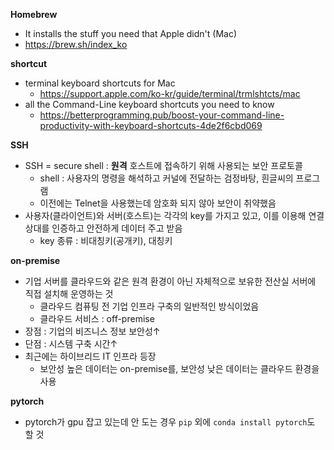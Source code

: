 <b>Homebrew</b>
- It installs the stuff you need that Apple didn't (Mac)
- https://brew.sh/index_ko

<b>shortcut</b>
- terminal keyboard shortcuts for Mac
  - https://support.apple.com/ko-kr/guide/terminal/trmlshtcts/mac
- all the Command-Line keyboard shortcuts you need to know
  - https://betterprogramming.pub/boost-your-command-line-productivity-with-keyboard-shortcuts-4de2f6cbd069

<b>SSH</b>
- SSH = secure shell : **원격** 호스트에 접속하기 위해 사용되는 보안 프로토콜
  - shell : 사용자의 명령을 해석하고 커널에 전달하는 검정바탕, 흰글씨의 프로그램
  - 이전에는 Telnet을 사용했는데 암호화 되지 않아 보안이 취약했음
- 사용자(클라이언트)와 서버(호스트)는 각각의 key를 가지고 있고, 이를 이용해 연결 상대를 인증하고 안전하게 데이터 주고 받음
  - key 종류 : 비대칭키(공개키), 대칭키

<b>on-premise</b>
- 기업 서버를 클라우드와 같은 원격 환경이 아닌 자체적으로 보유한 전산실 서버에 직접 설치해 운영하는 것
  - 클라우드 컴퓨팅 전 기업 인프라 구축의 일반적인 방식이었음
  - 클라우드 서비스 : off-premise
- 장점 : 기업의 비즈니스 정보 보안성↑
- 단점 : 시스템 구축 시간↑
- 최근에는 하이브리드 IT 인프라 등장
  - 보안성 높은 데이터는 on-premise를, 보안성 낮은 데이터는 클라우드 환경을 사용

<b>pytorch</b>
- pytorch가 gpu 잡고 있는데 안 도는 경우 `pip` 외에 `conda install pytorch`도 할 것


